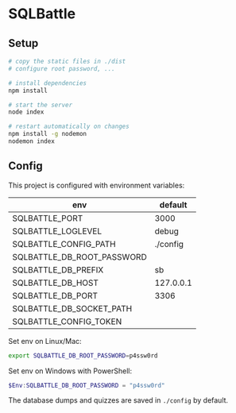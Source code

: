 # SQLBattle

## Setup

``` bash
# copy the static files in ./dist
# configure root password, ...

# install dependencies
npm install

# start the server
node index

# restart automatically on changes
npm install -g nodemon
nodemon index
```

## Config

This project is configured with environment variables:

| env                        | default   |
| -------------------------- | --------- |
| SQLBATTLE_PORT             | 3000      |
| SQLBATTLE_LOGLEVEL         | debug     |
| SQLBATTLE_CONFIG_PATH      | ./config  |
| SQLBATTLE_DB_ROOT_PASSWORD |           |
| SQLBATTLE_DB_PREFIX        | sb        |
| SQLBATTLE_DB_HOST          | 127.0.0.1 |
| SQLBATTLE_DB_PORT          | 3306      |
| SQLBATTLE_DB_SOCKET_PATH   |           |
| SQLBATTLE_CONFIG_TOKEN     |           |

Set env on Linux/Mac:
```bash
export SQLBATTLE_DB_ROOT_PASSWORD=p4ssw0rd
```
Set env on Windows with PowerShell:
```powershell
$Env:SQLBATTLE_DB_ROOT_PASSWORD = "p4ssw0rd"
```

The database dumps and quizzes are saved in `./config` by default.
